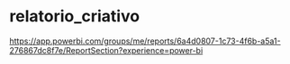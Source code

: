 # relatorio_criativo
https://app.powerbi.com/groups/me/reports/6a4d0807-1c73-4f6b-a5a1-276867dc8f7e/ReportSection?experience=power-bi
